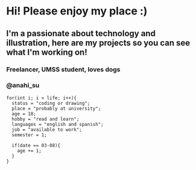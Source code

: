 # Hi! Please enjoy my place :)
## I'm a passionate about technology and illustration, here are my projects so you can see what I'm working on!
### Freelancer, UMSS student, loves dogs
### @anahi_su

~~~
for(int i; i < life; i++){
  status = "coding or drawing";
  place = "probably at university";
  age = 18;
  hobby = "read and learn";
  languages = "english and spanish";
  job = "available to work";
  semester = 1;

  if(date == 03-08){
    age += 1;
  }
}  
~~~
